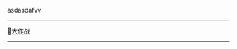asdasdafvv
<br>
<hr>
<a href="https://github.com/602966610/JavaScript-Study.git/canvas1.html">🐷大作战</a>
<hr>
